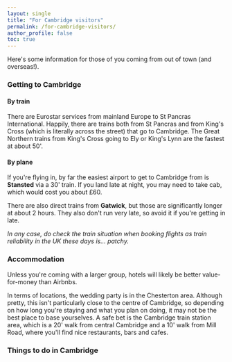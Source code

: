 ```yaml
---
layout: single
title: "For Cambridge visitors"
permalink: /for-cambridge-visitors/
author_profile: false
toc: true
---
```

Here's some information for those of you coming from out of town (and overseas!).

### Getting to Cambridge

#### By train
There are Eurostar services from mainland Europe to St Pancras International.
Happily, there are trains both from St Pancras and from King's Cross (which is literally across the street) that go to Cambridge.
The Great Northern trains from King's Cross going to Ely or King's Lynn are the fastest at about 50'.

#### By plane
If you're flying in, by far the easiest airport to get to Cambridge from is **Stansted** via a 30' train.
If you land late at night, you may need to take cab, which would cost you about £60.

There are also direct trains from **Gatwick**, but those are significantly longer at about 2 hours.
They also don't run very late, so avoid it if you're getting in late.

_In any case, do check the train situation when booking flights as train reliability in the UK these days is... patchy._

### Accommodation
Unless you're coming with a larger group, hotels will likely be better value-for-money than Airbnbs.

In terms of locations, the wedding party is in the Chesterton area.
Although pretty, this isn't particularly close to the centre of Cambridge, so depending on how long you're staying and what you plan on doing, it may not be the best place to base yourselves.
A safe bet is the Cambridge train station area, which is a 20' walk from central Cambridge and a 10' walk from Mill Road, where you'll find nice restaurants, bars and cafes.

### Things to do in Cambridge
